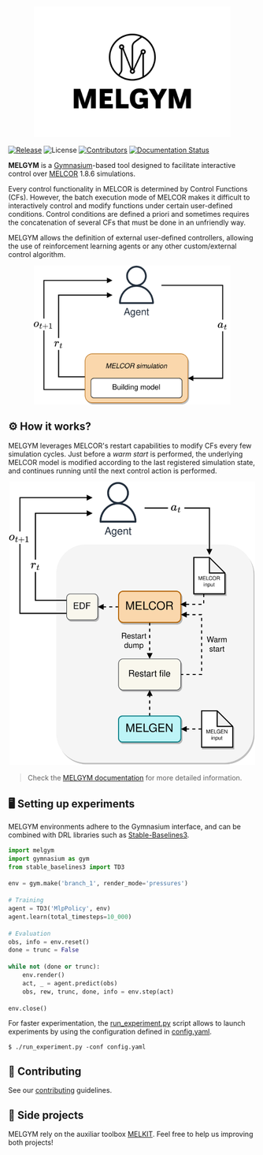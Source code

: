 <p align="center">
    <img src="./docs/source/_static/images/logo.png" alt="logo" width="400"/>
</p>

[![Release](https://badgen.net/github/release/manjavacas/melgym)]()
![License](https://img.shields.io/badge/license-GPLv3-blue)
[![Contributors](https://badgen.net/github/contributors/manjavacas/melgym)]() 
[![Documentation Status](https://readthedocs.org/projects/melgym/badge/?version=latest)](https://melgym.readthedocs.io/en/latest/?badge=latest)


**MELGYM** is a [Gymnasium](https://github.com/Farama-Foundation/Gymnasium)-based tool designed to facilitate interactive control over [MELCOR](https://melcor.sandia.gov/) 1.8.6 simulations.

Every control functionality in MELCOR is determined by Control Functions (CFs). However, the batch execution mode of MELCOR makes it difficult to interactively control and modify functions under certain user-defined conditions. Control conditions are defined a priori and sometimes requires the concatenation of several CFs that must be done in an unfriendly way.

MELGYM allows the definition of external user-defined controllers, allowing the use of reinforcement learning agents or any other custom/external control algorithm.

<p align="center">
    <img src="./docs/source/_static/images/mdp-simp.png" alt="mdp" width="400"/>
</p>

## ⚙️ How it works?

MELGYM leverages MELCOR's restart capabilities to modify CFs every few simulation cycles. Just before a *warm start* is performed, the underlying MELCOR model is modified according to the last registered simulation state, and continues running until the next control action is performed.

<p align="center">
    <img src="./docs/source/_static/images/mdp.png" alt="mpd-2" width="500"/>
</p>

> Check the [MELGYM documentation](https://melgym.readthedocs.io/) for more detailed information.

## 🖥️ Setting up experiments

MELGYM environments adhere to the Gymnasium interface, and can be combined with DRL libraries such as [Stable-Baselines3](https://stable-baselines3.readthedocs.io/en/master/).

```python
import melgym
import gymnasium as gym
from stable_baselines3 import TD3

env = gym.make('branch_1', render_mode='pressures')

# Training
agent = TD3('MlpPolicy', env)
agent.learn(total_timesteps=10_000)

# Evaluation
obs, info = env.reset()
done = trunc = False

while not (done or trunc):
    env.render()
    act, _ = agent.predict(obs)
    obs, rew, trunc, done, info = env.step(act)      

env.close()
```

For faster experimentation, the [run_experiment.py](./run_experiment.py) script allows to launch experiments by using the configuration defined in [config.yaml](./config.yaml).

```
$ ./run_experiment.py -conf config.yaml
```

## 🚀 Contributing

See our [contributing](./CONTRIBUTING.md) guidelines.

## 🧰 Side projects

MELGYM rely on the auxiliar toolbox [MELKIT](https://github.com/manjavacas/melkit/). Feel free to help us improving both projects!

